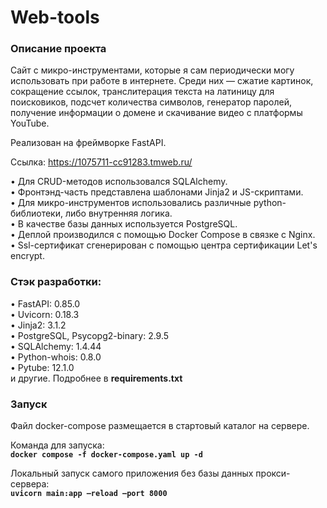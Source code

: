# Web-tools

### Описание проекта 

Сайт с микро-инструментами, которые я сам периодически могу использовать при работе в интернете. Среди них — сжатие картинок, сокращение ссылок, транслитерация текста на латиницу для поисковиков, подсчет количества символов, генератор паролей, получение информации о домене и скачивание видео с платформы YouTube.
 
Реализован на фреймворке FastAPI.  
  
Ссылка: https://1075711-cc91283.tmweb.ru/  
  
• Для CRUD-методов использовался SQLAlchemy.  
• Фронтэнд-часть представлена шаблонами Jinja2 и JS-скриптами.   
• Для микро-инструментов использовались различные python-библиотеки, либо внутренняя логика.    
• В качестве базы данных используется PostgreSQL.  
• Деплой производился с помощью Docker Compose в связке с Nginx.  
• Ssl-сертификат сгенерирован с помощью центра сертификации Let's encrypt. 


### Стэк разработки:

• FastAPI: 0.85.0   
• Uvicorn: 0.18.3   
• Jinja2: 3.1.2    
• PostgreSQL, Psycopg2-binary: 2.9.5  
• SQLAlchemy: 1.4.44  
• Python-whois: 0.8.0  
• Pytube: 12.1.0   
и другие. Подробнее в **requirements.txt**

### Запуск

Файл docker-compose размещается в стартовый каталог на сервере.  

Команда для запуска:  
**`docker compose -f docker-compose.yaml up -d`**

Локальный запуск самого приложения без базы данных прокси-сервера:  
**`uvicorn main:app –reload –port 8000`**
